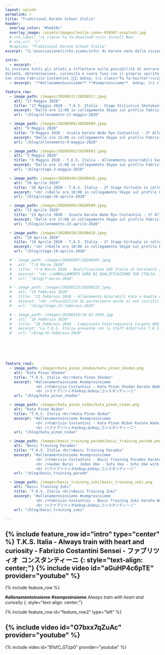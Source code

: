```yaml
---
layout: splash
permalink: /
title: "Traditional Karate School Italia"
header:
  overlay_color: "#5e616c"
  overlay_image: /assets/images/leslie-jones-650507-unsplash.jpg
  # cta_label: "<i class='fa fa-download'></i> Install Now"
  # cta_url: "/"
  #caption: "Traditional Karate School Italia"
excerpt: "[L'associazione](/chi-siamo/info) di Karate nata dalla visione del<br /> D.T. Maestro Fabrizio Costantini C. Nera 6° Dan."

intro:
  - excerpt: '
Si invitano tutti gli atleti a riflettere sulla possibilità di entrare a far parte del TEAM Azzurrabili T.K.S. Italia.<br />
Volontà, determinazione, curiosità e cuore fuso con il proprio spirito e quello di gruppo sono i fattori essenziali per affrontare tale percorso che sicuramente incrementerà di molto la vostra personale Maturitá Marziale, preziosa per il proseguo nel Do del Karate Tradizionale che durerá per tutta la vita.<br />
Con stima Fabrizio Costantini 🥋👊🥋 &nbsp; [<i class="fa fa-twitter"></i> @contatti](/chi-siamo/contatti/){: .btn .btn--twitter}'
  - excerpt: '**#allenamentoinsieme** **#sempreinsieme**  &nbsp; [<i class="fab fa-fw fa-youtube"></i> Seguiteci su Youtube](https://www.youtube.com/channel/UCElWKEjQUlFXGCnBfUmndug){: btn--youtube}'

feature_row:
  - image_path: /images/20200517/20200517.jpeg
    alt: "17 Maggio 2020"
    title: "17 Maggio 2020 - T.K.S. Italia - Stage Stilistico Shotokan"
    excerpt: "Dalle ore 11:00 in collegamento Skype sul profilo FabrizioCostantiniSensei"
    url: "/blog/allenamento-17-maggio-2020"

  - image_path: /images/20200509/20200509.jpeg
    alt: "9 Maggio 2020"
    title: "9 Maggio 2020 - Scuola Karate Wado Ryu Costantini - 2º Allenamento Online"
    excerpt: "Dalle ore 15:00 in collegamento Skype sul profilo FabrizioCostantiniSensei"
    url: "/blog/allenamento-9-maggio-2020"

  - image_path: /images/20200503/20200503.jpeg
    alt: "3 Maggio 2020"
    title: "3 Maggio 2020 - T.K.S. Italia - Allenamento azzurrabili kumite e corso aggiornamento arbitri via Skype."
    excerpt: "Dalle ore 11:00 in collegamento Skype sul profilo FabrizioCostantiniSensei"
    url: "/blog/stage-3-maggio-2020"

  - image_path: /images/20200426/20200426.jpeg
    alt: "26 Aprile 2020"
    title: "26 Aprile 2020 - T.K.S. Italia - 2º Stage Virtuale in collegamento Skype"
    excerpt: "<br />Dalle ore 10:00 in collegamento Skype sul profilo FabrizioCostantiniSensei"
    url: "/blog/stage-26-aprile-2020"

  - image_path: /images/20200509/20200509.jpeg
    alt: "23 Aprile 2020"
    title: "23 Aprile 2020 - Scuola Karate Wado Ryu Costantini - 1º Allenamento Online"
    excerpt: "Dalle ore 17:00 in collegamento Skype sul profilo FabrizioCostantiniSensei"
    url: "/blog/allenamento-23-aprile-2020"

  - image_path: /images/20200419/20200419.jpeg
    alt: "19 Aprile 2020"
    title: "19 Aprile 2020 - T.K.S. Italia - 1º Stage Virtuale in collegamento Skype"
    excerpt: "<br />Dalle ore 10:00 in collegamento Skype sul profilo FabrizioCostantiniSensei"
    url: "/blog/stage-19-aprile-2020"

  # - image_path: /images/20200307/20200307.jpeg
  #   alt: "7-8 Marzo 2020"
  #   title: "7-8 Marzo 2020 - Qualificazione SUD Italia al KarateCCU 2020"
  #   excerpt: "<br />ANNULLAMENTO GARA DI QUALIFICAZIONE SUD ITALIA, IN PROGRAMMA AD AVELLINO IL 07-08/03/2020."
  #   url: "/blog/7-marzo-2020"

  # - image_path: /images/20200223/20200223.jpeg
  #   alt: "23 Febbraio 2020"
  #   title: "23 Febbraio 2020 - Allenamento Azzurabili Kata e Kumite e Corso aggiornamento Arbitri."
  #   excerpt: "<br />Possibilità di partecipare anche ai non iscritti T.K.S. Italia e a tutti gli iscritti non Azzurabili."
  #   url: "/blog/stage-23-febbraio-2020"

  # - image_path: /images/20200216/16-02-2020.jpg
  #   alt: "16 Febbraio 2020"
  #   title: "16 Febbraio 2020 - Campionato Interregionale targato UKD Italia e TKA Italia"
  #   excerpt: "La T.K.S. Italia presente con lo Staff Arbitrale T.K.S. Italia, il M°. Costantini Gianni ed il M°. Francesconi Luca"
  #   url: "/blog/16-febbraio-2020"






feature_row2:
  - image_path: /images/kata_pinan_shodan/kata_pinan_shodan.png
    alt: "Kata Pinan Shodan"
    title: "T.K.S. Italia <br/>Kata Pinan Shodan"
    excerpt: "#allenamentoinsieme #sempreinsieme
              <br />Fabrizio Costantini - Kata Pinan Shodan Karate Wado Ryu.
              <br />ファブリツィオ&nbsp;&nbsp;コンスタンティーニ"
    url: "/blog/kata_pinan_shodan"

  - image_path: /images/kata_pinan_nidan/kata_pinan_nidan.png
    alt: "Kata Pinan Nidan"
    title: "T.K.S. Italia <br/>Kata Pinan Nidan"
    excerpt: "#allenamentoinsieme #sempreinsieme
              <br />Fabrizio Costantini - Kata Pinan Nidan Karate Wado Ryu.
              <br />ファブリツィオ&nbsp;&nbsp;コンスタンティーニ"
    url: "/blog/kata_pinan_nidan"

  - image_path: /images/basic_training_parade/basic_training_parade.png
    alt: "Basic Training Parades"
    title: "T.K.S. Italia <br/>Basic Training Parades"
    excerpt: "#allenamentoinsieme #sempreinsieme
              <br />Fabrizio Costantini - Basic Training Parades Karate Wado Ryu.
              <br />Gedan Barai - Jodan Uke - Soto Uke - Uchi Uke with Gyakuzuki attack.
              <br />ファブリツィオ&nbsp;&nbsp;コンスタンティーニ"
    url: "/blog/basic_training_parade"

  - image_path: /images/basic_training_zuki/basic_training_zuki.png
    alt: "Basic Training Zuki"
    title: "T.K.S. Italia <br/>Basic Training Zuki"
    excerpt: "#allenamentoinsieme #sempreinsieme
              <br />Fabrizio Costantini - Basic Training Zuki Karate Wado Ryu.
              <br />ファブリツィオ&nbsp;&nbsp;コンスタンティーニ"
    url: "/blog/basic_training_zuki"

---
```

<!-- ### News
* [1° Campionato Nazionale WKAEDA: Classifica Società la T. K. S. Italia 3° classificata]({{ site.url }}{{ site.baseurl }}/blog/1-wkaeda-rimini){: .btn}
* [Saremo presenti il 26 Maggio 2019 Seminario di Karate Do e Wado Ryu a Morlupo (Roma) presso A.S.D. BUSHI]({{ site.url }}{{ site.baseurl }}/blog/iv-seminario-bushi){: .btn} -->
{% include feature_row id="intro" type="center" %}
T.K.S. Italia - **Always train with heart and curiosity** - Fabrizio Costantini Sensei - ファブリツィオ&nbsp;&nbsp;コンスタンティーニ
{: style="text-align: center;"}
{% include video id="aGuHP4c6pTE" provider="youtube" %}
---
{% include feature_row %}

**#allenamentoinsieme** **#sempreinsieme**
*Always train with heart and curiosity*
{: style="text-align: center;"}

{% include feature_row id="feature_row2" type="left" %}

{% include video id="O7bxx7qZuAc" provider="youtube" %}
---
{% include video id="B1sfC_GTzp0" provider="youtube" %}

